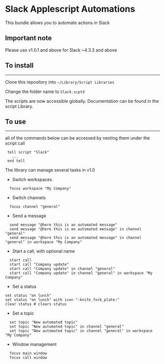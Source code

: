 # Slack Applescript Automations

This bundle allows you to automate actions in Slack

## Important note

Please use v1.0.1 and above for Slack ~4.3.3 and above

## To install
---
Clone this repository into `~/Library/Script Libraries`

Change the folder name to `Slack.scptd`

The scripts are now accessible globally. Documentation can be found in the script Library.


## To use
---

all of the commands below can be accessed by nesting them under the script call

```
 tell script "Slack"
   ...
 end tell
```

The library can manage several tasks in v1.0
- Switch workspaces
```
  focus workspace "My Company"
```
- Switch channels
```
  focus channel "general"
```
- Send a message
```
  send message "@here this is an automated message"
  send message "@here this is an automated message" in channel "general"
  send message "@here this is an automated message" in channel "general" in workspace "My Company"
```
- Start a call, with optional name
```
  start call
  start call "Company update"
  start call "Company update" in channel "general"
  start call "Company update" in channel "general" in workspace "My Company"
```
- Set a status
```
set status "on lunch"
set status "on lunch" with icon ":knife_fork_plate:"
clear status # clears status 
```
- Set a topic
```
  set topic "New automated topic"
  set topic "New automated topic" in channel "general"
  set topic "New automated topic" in channel "general" in workspace "My Company"
```

- Window management
```
  focus main window
  focus call window
```




